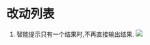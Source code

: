改动列表
====
1. 智能提示只有一个结果时,不再直接输出结果.
![](http://7ximoo.com1.z0.glb.clouddn.com/1fsgp6nw7268b97yl4bkbzrkq3.png)